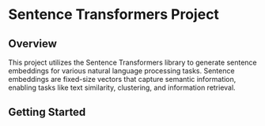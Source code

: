 # Sentence Transformers Project

## Overview

This project utilizes the Sentence Transformers library to generate sentence embeddings for various natural language processing tasks. Sentence embeddings are fixed-size vectors that capture semantic information, enabling tasks like text similarity, clustering, and information retrieval.

## Getting Started

